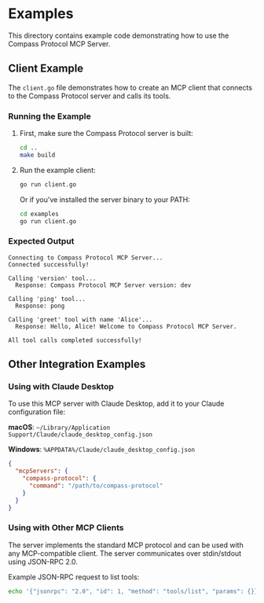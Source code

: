# Examples

This directory contains example code demonstrating how to use the Compass Protocol MCP Server.

## Client Example

The `client.go` file demonstrates how to create an MCP client that connects to the Compass Protocol server and calls its tools.

### Running the Example

1. First, make sure the Compass Protocol server is built:
   ```bash
   cd ..
   make build
   ```

2. Run the example client:
   ```bash
   go run client.go
   ```

   Or if you've installed the server binary to your PATH:
   ```bash
   cd examples
   go run client.go
   ```

### Expected Output

```
Connecting to Compass Protocol MCP Server...
Connected successfully!

Calling 'version' tool...
  Response: Compass Protocol MCP Server version: dev

Calling 'ping' tool...
  Response: pong

Calling 'greet' tool with name 'Alice'...
  Response: Hello, Alice! Welcome to Compass Protocol MCP Server.

All tool calls completed successfully!
```

## Other Integration Examples

### Using with Claude Desktop

To use this MCP server with Claude Desktop, add it to your Claude configuration file:

**macOS**: `~/Library/Application Support/Claude/claude_desktop_config.json`

**Windows**: `%APPDATA%/Claude/claude_desktop_config.json`

```json
{
  "mcpServers": {
    "compass-protocol": {
      "command": "/path/to/compass-protocol"
    }
  }
}
```

### Using with Other MCP Clients

The server implements the standard MCP protocol and can be used with any MCP-compatible client. The server communicates over stdin/stdout using JSON-RPC 2.0.

Example JSON-RPC request to list tools:

```bash
echo '{"jsonrpc": "2.0", "id": 1, "method": "tools/list", "params": {}}' | ./compass-protocol
```
